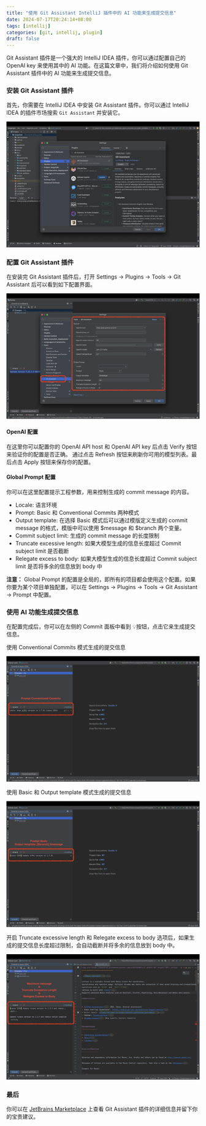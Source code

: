 ```yaml
---
title: "使用 Git Assistant IntelliJ 插件中的 AI 功能来生成提交信息"
date: 2024-07-17T20:24:14+08:00
tags: [intellij]
categories: [git, intellij, plugin]
draft: false
---
```


Git Assistant 插件是一个强大的 IntelliJ IDEA 插件，你可以通过配置自己的 OpenAI key 来使用其中的 AI 功能。在这篇文章中，我们将介绍如何使用 Git Assistant 插件中的 AI 功能来生成提交信息。

### 安装 Git Assistant 插件

首先，你需要在 IntelliJ IDEA 中安装 Git Assistant 插件。你可以通过 IntelliJ IDEA 的插件市场搜索 `Git Assistant` 并安装它。

![screenshot-plugins-marketplace](/images/posts/git-assistant-intellij-plugin/screenshot-plugins-marketplace.png)

### 配置 Git Assistant 插件

在安装完 Git Assistant 插件后，打开 Settings -> Plugins -> Tools -> Git Assistant 后可以看到如下配置界面。

![screenshot-settings-global.png](/images/posts/git-assistant-intellij-plugin/screenshot-settings-global.png)

#### OpenAI 配置

在这里你可以配置你的 OpenAI API host 和 OpenAI API key 后点击 Verify 按钮来验证你的配置是否正确。
通过点击 Refresh 按钮来刷新你可用的模型列表。最后点击 Apply 按钮来保存你的配置。

#### Global Prompt 配置

你可以在这里配置提示工程参数，用来控制生成的 commit message 的内容。

- Locale: 语言环境
- Prompt: Basic 和 Conventional Commits 两种模式
- Output template: 在选择 Basic 模式后可以通过模版定义生成的 commit message 的格式，模版中可以使用 $message 和 $branch 两个变量。
- Commit subject limit: 生成的 commit message 的长度限制
- Truncate excessive length: 如果大模型生成的信息长度超过 Commit subject limit 是否截断
- Relegate excess to body: 如果大模型生成的信息长度超过 Commit subject limit 是否将多余的信息放到 body 中

**注意：** Global Prompt 的配置是全局的，即所有的项目都会使用这个配置。如果你要为某个项目单独配置，可以在 Settings -> Plugins -> Tools -> Git Assistant -> Prompt 中配置。

### 使用 AI 功能生成提交信息

在配置完成后，你可以在左侧的 Commit 面板中看到 💡按钮，点击它来生成提交信息。

使用 Conventional Commits 模式生成的提交信息

![screenshot-prompt-conventional-commits.png](/images/posts/git-assistant-intellij-plugin/screenshot-prompt-conventional-commits.png)

使用 Basic 和 Output template 模式生成的提交信息

![screenshot-prompt-basic-asf.png](/images/posts/git-assistant-intellij-plugin/screenshot-prompt-basic-asf.png)

开启 Truncate excessive length 和 Relegate excess to body 选项后，如果生成的提交信息长度超过限制，会自动截断并将多余的信息放到 body 中。

![screenshot-maximum-turncate.png](/images/posts/git-assistant-intellij-plugin/screenshot-maximum-turncate.png)

### 最后

你可以在 [JetBrains Marketplace](https://plugins.jetbrains.com/plugin/14896-git-assistant) 上查看 Git Assistant 插件的详细信息并留下你的宝贵建议。